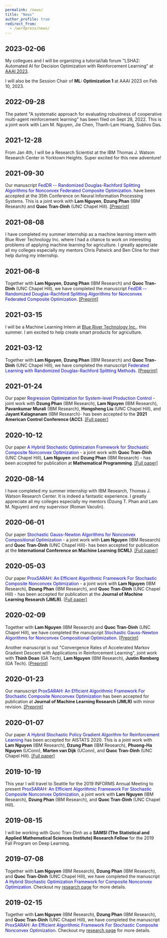 ```yaml
---
permalink: /news/
title: "News"
author_profile: true
redirect_from:
  - /wordpress/news/
---
```


## 2023-02-06

My collegues and I will be organizing a tutorial/lab forum "LSHA2: Automated AI for Decision Optimization with Reinforcement Learning" at <a href="[https://arxiv.org/pdf/2103.03452.pdf](https://aaai-23.aaai.org/)" target="_blank">AAAI 2023</a>.

I will also be the Session Chair of **ML: Optimization 1** at AAAI 2023 on Feb 10, 2023.
 
## 2022-09-28

The patent "A systematic approach for evaluating robustness of cooperative multi-agent reinforcement learning" has been filed on Sept 28, 2022. This is a joint work with Lam M. Nguyen, Jie Chen, Thanh-Lam Hoang, Subhro Das.

## 2021-12-28

From Jan 4th, I will be a Research Scientist at the IBM Thomas J. Watson Research Center in Yorktown Heights. Super excited for this new adventure!

## 2021-09-30

Our manuscript <span style="color:blue">FedDR -- Randomized Douglas-Rachford Splitting Algorithms for Nonconvex Federated Composite Optimization.</span> have been accepted at the 35th Conference on Neural Information Processing Systems. This is a joint work with **Lam Nguyen**, **Dzung Phan** (IBM Research) and **Quoc Tran-Dinh** (UNC Chapel Hill). <a href="https://arxiv.org/pdf/2103.03452.pdf" target="_blank">[Preprint]</a>

## 2021-08-08

I have completed my summer internship as a machine learning intern with Blue River Technology Inc. where I had a chance to work on interesting problems of applying machine learning for agriculture. I greatly appreciate all my colleges especially my mentors Chris Patwick and Ben Cline for their help during my internship.

## 2021-06-8

Together with **Lam Nguyen**, **Dzung Phan** (IBM Research) and **Quoc Tran-Dinh** (UNC Chapel Hill), we have completed the manuscript <span style="color:blue">FedDR -- Randomized Douglas-Rachford Splitting Algorithms for Nonconvex Federated Composite Optimization.</span> <a href="https://arxiv.org/pdf/2103.03452.pdf" target="_blank">[Preprint]</a>

## 2021-03-15

I will be a Machine Learning Intern at <a href="https://www.bluerivertechnology.com/" target="_blank">Blue River Technology Inc.</a>. this summer. I am excited to help create smart products for agriculture.

## 2021-03-12

Together with **Lam Nguyen**, **Dzung Phan** (IBM Research) and **Quoc Tran-Dinh** (UNC Chapel Hill), we have completed the manuscript <span style="color:blue">Federated Learning with Randomized Douglas-Rachford Splitting Methods.</span> <a href="https://arxiv.org/pdf/2103.03452v1.pdf" target="_blank">[Preprint]</a>

## 2021-01-24

Our paper <span style="color:blue">Regression Optimization for System-level Production Control</span> - joint work with **Dzung Phan** (IBM Research), **Lam Nguyen** (IBM Research), **Pavankumar Murali** (IBM Research), **Hongsheng Liu** (UNC Chapel Hill), and **Jayant Kalagnanam** (IBM Research)- has been accepted to the **2021 American Control Conference (ACC)**. <a href="https://ieeexplore.ieee.org/document/9482638" target="_blank">[Full paper]</a>


## 2020-10-12

Our paper <span style="color:blue">A Hybrid Stochastic Optimization Framework for Stochastic Composite Nonconvex Optimization</span> - a joint work with **Quoc Tran-Dinh** (UNC Chapel Hill), **Lam Nguyen** and **Dzung Phan** (IBM Research) - has been accepted for publication at **Mathematical Programming**.  <a href="https://link.springer.com/article/10.1007/s10107-020-01583-1" target="_blank">[Full paper]</a>

## 2020-08-14

I have completed my summer internship with IBM Research, Thomas J. Watson Research Center. It is indeed a fantastic experience. I greatly appreciate all my colleges especially my mentors (Dzung T. Phan and Lam M. Nguyen) and my supervisor (Roman Vaculin).

## 2020-06-01

Our paper <span style="color:blue">Stochastic Gauss-Newton Algorithms for Nonconvex Compositional Optimization</span> - a joint work with **Lam Nguyen** (IBM Research) and **Quoc Tran-Dinh** (UNC Chapel Hill)- has been accepted for publication at the **International Conference on Machine Learning (ICML)**. <a href="http://proceedings.mlr.press/v119/tran-dinh20a.html" target="_blank">[Full paper]</a>

## 2020-05-03

Our paper <span style="color:blue">ProxSARAH: An Efficient Algorithmic Framework For Stochastic Composite Nonconvex Optimization</span> - a joint work with **Lam Nguyen** (IBM Research), **Dzung Phan** (IBM Research), and **Quoc Tran-Dinh** (UNC Chapel Hill) - has been accepted for publication at the **Journal of Machine Learning Research (JMLR)**. <a href="http://proceedings.mlr.press/v119/tran-dinh20a.html" target="_blank">[Full paper]</a>

## 2020-02-09

Together with **Lam Nguyen** (IBM Research) and **Quoc Tran-Dinh** (UNC Chapel Hill), we have completed the manuscript <span style="color:blue">Stochastic Gauss-Newton Algorithms for Nonconvex Compositional Optimization</span>. <a href="https://arxiv.org/pdf/2002.07290.pdf" target="_blank">[Preprint]</a>

Another manuscript is out "Convergence Rates of Accelerated Markov Gradient Descent with Applications in Reinforcement Learning", joint work with **Thinh Doan** (GA Tech), **Lam Nguyen** (IBM Research), **Justin Romberg** (GA Tech). <a href="https://arxiv.org/pdf/2103.03452v1.pdf" target="_blank">[Preprint]</a>

## 2020-01-23

Our manuscript <span style="color:blue">ProxSARAH: An Efficient Algorithmic Framework For Stochastic Composite Nonconvex Optimization</span> has been accepted for publication at **Journal of Machine Learning Research (JMLR)** with minor revision. <a href="https://arxiv.org/pdf/1902.05679.pdf" target="_blank">[Preprint]</a>

## 2020-01-07

Our paper <span style="color:blue">A Hybrid Stochastic Policy Gradient Algorithm for Reinforcement Learning</span> has been accepted for AISTATS 2020. This is a joint work with **Lam Nguyen** (IBM Research), **Dzung Phan** (IBM Research), **Phuong-Ha Nguyen** (UConn), **Marten van Dijk** (UConn), and **Quoc Tran-Dinh** (UNC Chapel Hill). <a href="http://proceedings.mlr.press/v108/pham20a.html" target="_blank">[Full paper]</a>

## 2019-10-19

This year I will travel to Seattle for the 2019 INFORMS Annual Meeting to present <span style="color:blue">ProxSARAH: An Efficient Algorithmic Framework For Stochastic Composite Nonconvex Optimization</span>, a joint work with **Lam Nguyen** (IBM Research), **Dzung Phan** (IBM Research), and **Quoc Tran-Dinh** (UNC Chapel Hill).

## 2019-08-15

I will be working with  Quoc Tran-Dinh as a **SAMSI (The Statistical and Applied Mathematical Sciences Institute) Research Fellow** for the 2019 Fall Program on Deep Learning.

## 2019-07-08

Together with **Lam Nguyen** (IBM Research), **Dzung Phan** (IBM Research), and **Quoc Tran-Dinh** (UNC Chapel Hill), we have completed the manuscript <span style="color:blue">A Hybrid Stochastic Optimization Framework for Composite Nonconvex Optimization</span>. Checkout my <a href="https://nhanph.github.io/research/" target="_blank">research page</a> for more details.

## 2019-02-15

Together with **Lam Nguyen** (IBM Research), **Dzung Phan** (IBM Research), and **Quoc Tran-Dinh** (UNC Chapel Hill), we have completed the manuscript <span style="color:blue">ProxSARAH: An Efficient Algorithmic Framework For Stochastic Composite Nonconvex Optimization</span>. Checkout my <a href="https://nhanph.github.io/research/" target="_blank">research page</a> for more details.
